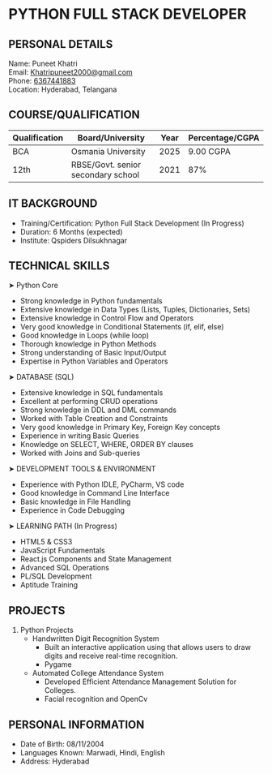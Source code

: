 # PYTHON FULL STACK DEVELOPER

## PERSONAL DETAILS
Name: Puneet Khatri  
Email: [Khatripuneet2000@gmail.com](mailto:Khatripuneet2000@gmail.com)  
Phone: [6367441883](tel:+916367441883)  
Location: Hyderabad, Telangana

## COURSE/QUALIFICATION
| Qualification | Board/University | Year | Percentage/CGPA |
|--------------|------------------|------|------------|
| BCA | Osmania University | 2025 | 9.00 CGPA |
| 12th | RBSE/Govt. senior secondary school | 2021 | 87% |

## IT BACKGROUND
- Training/Certification: Python Full Stack Development (In Progress)
- Duration: 6 Months (expected)
- Institute: Qspiders Dilsukhnagar

## TECHNICAL SKILLS

➤ Python Core
- Strong knowledge in Python fundamentals
- Extensive knowledge in Data Types (Lists, Tuples, Dictionaries, Sets)
- Extensive knowledge in Control Flow and Operators
- Very good knowledge in Conditional Statements (if, elif, else)
- Good knowledge in Loops (while loop)
- Thorough knowledge in Python Methods
- Strong understanding of Basic Input/Output
- Expertise in Python Variables and Operators

➤ DATABASE (SQL)
- Extensive knowledge in SQL fundamentals 
- Excellent at performing CRUD operations
- Strong knowledge in DDL and DML commands
- Worked with Table Creation and Constraints
- Very good knowledge in Primary Key, Foreign Key concepts
- Experience in writing Basic Queries
- Knowledge on SELECT, WHERE, ORDER BY clauses
- Worked with Joins and Sub-queries

➤ DEVELOPMENT TOOLS & ENVIRONMENT
- Experience with Python IDLE, PyCharm, VS code
- Good knowledge in Command Line Interface
- Basic knowledge in File Handling
- Experience in Code Debugging

➤ LEARNING PATH (In Progress)
- HTML5 & CSS3
- JavaScript Fundamentals
- React.js Components and State Management
- Advanced SQL Operations
- PL/SQL Development
- Aptitude Training

## PROJECTS
1. Python Projects
   - Handwritten Digit Recognition System
     - Built an interactive application using that allows users to draw digits and receive real-time recognition.
     - Pygame
   - Automated College Attendance System
     - Developed Efficient Attendance Management Solution for Colleges.
     - Facial recognition and OpenCv


## PERSONAL INFORMATION
- Date of Birth: 08/11/2004
- Languages Known: Marwadi, Hindi, English
- Address: Hyderabad
